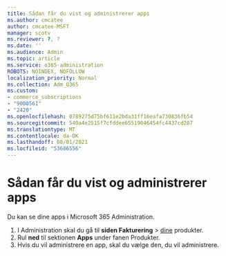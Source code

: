 ```yaml
---
title: Sådan får du vist og administrerer apps
ms.author: cmcatee
author: cmcatee-MSFT
manager: scotv
ms.reviewer: ?, ?
ms.date: ''
ms.audience: Admin
ms.topic: article
ms.service: o365-administration
ROBOTS: NOINDEX, NOFOLLOW
localization_priority: Normal
ms.collection: Adm_O365
ms.custom:
- commerce_subscriptions
- "9000561"
- "2420"
ms.openlocfilehash: 0789275d75bf611e2bda31ff16eafa730836fb54
ms.sourcegitcommit: 540a4e2515f7cfddee65519046454fc4437cd287
ms.translationtype: MT
ms.contentlocale: da-DK
ms.lasthandoff: 08/01/2021
ms.locfileid: "53686556"
---
```

# <a name="how-to-view-and-manage-apps"></a>Sådan får du vist og administrerer apps

Du kan se dine apps i Microsoft 365 Administration.

1. I Administration skal du gå til **siden Fakturering**  >  [dine](https://go.microsoft.com/fwlink/p/?linkid=842054) produkter.
2. Rul **ned** til sektionen **Apps** under fanen Produkter.
3. Hvis du vil administrere en app, skal du vælge den, du vil administrere.